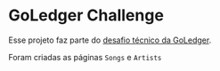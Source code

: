 # GoLedger Challenge

Esse projeto faz parte do [desafio técnico da GoLedger](https://github.com/GoLedgerDev/goledger-challenge-web).

Foram criadas as páginas `Songs` e `Artists`
